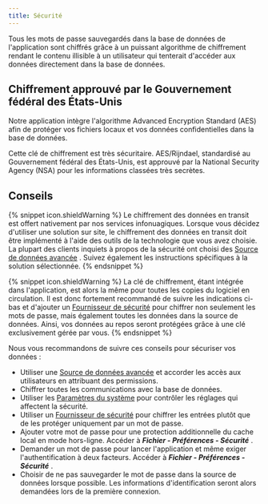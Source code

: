 ```yaml
---
title: Sécurité
---
```

Tous les mots de passe sauvegardés dans la base de données de l&apos;application sont chiffrés grâce à un puissant algorithme de chiffrement rendant le contenu illisible à un utilisateur qui tenterait d&apos;accéder aux données directement dans la base de données. 

## Chiffrement approuvé par le Gouvernement fédéral des États-Unis 

Notre application intègre l&apos;algorithme Advanced Encryption Standard (AES) afin de protéger vos fichiers locaux et vos données confidentielles dans la base de données.  

Cette clé de chiffrement est très sécuritaire. AES/Rijndael, standardisé au Gouvernement fédéral des États-Unis, est approuvé par la National Security Agency (NSA) pour les informations classées très secrètes. 

## Conseils 

{% snippet icon.shieldWarning %} 
Le chiffrement des données en transit est offert nativement par nos services infonuagiques. Lorsque vous décidez d&apos;utiliser une solution sur site, le chiffrement des données en transit doit être implémenté à l&apos;aide des outils de la technologie que vous avez choisie. La plupart des clients inquiets à propos de la sécurité ont choisi des [Source de données avancée](/fr/rdm/mac/data-sources/data-sources-types/advanced-data-sources/) . Suivez également les instructions spécifiques à la solution sélectionnée. 
{% endsnippet %}
 
{% snippet icon.shieldWarning %} 
La clé de chiffrement, étant intégrée dans l&apos;application, est alors la même pour toutes les copies du logiciel en circulation. Il est donc fortement recommandé de suivre les indications ci-bas et d&apos;ajouter un [Fournisseur de sécurité](/fr/rdm/mac/commands/administration/security-provider/) pour chiffrer non seulement les mots de passe, mais également toutes les données dans la source de données. Ainsi, vos données au repos seront protégées grâce à une clé exclusivement gérée par vous. 
{% endsnippet %}
 
Nous vous recommandons de suivre ces conseils pour sécuriser vos données :  

* Utiliser une [Source de données avancée](/fr/rdm/mac/data-sources/data-sources-types/advanced-data-sources/) et accorder les accès aux utilisateurs en attribuant des permissions. 
* Chiffrer toutes les communications avec la base de données. 
* Utiliser les [Paramètres du système](/fr/rdm/mac/commands/administration/system-settings/) pour contrôler les réglages qui affectent la sécurité. 
* Utiliser un [Fournisseur de sécurité](/fr/rdm/mac/commands/administration/security-provider/) pour chiffrer les entrées plutôt que de les protéger uniquement par un mot de passe. 
* Ajouter votre mot de passe pour une protection additionnelle du cache local en mode hors-ligne. Accéder à ***Fichier - Préférences - Sécurité*** . 
* Demander un mot de passe pour lancer l&apos;application et même exiger l&apos;authentification à deux facteurs. Accéder à ***Fichier - Préférences - Sécurité*** . 
* Choisir de ne pas sauvegarder le mot de passe dans la source de données lorsque possible. Les informations d&apos;identification seront alors demandées lors de la première connexion. 

